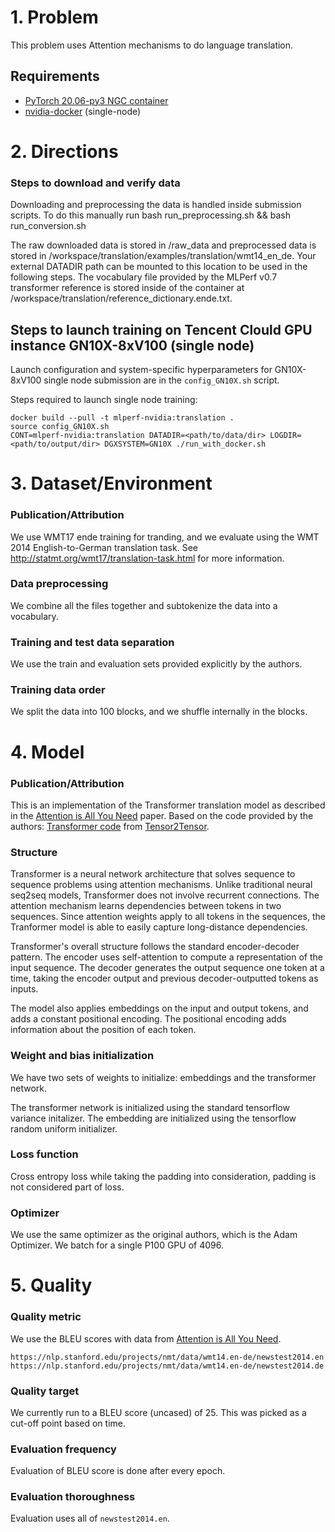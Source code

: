 # 1. Problem 

This problem uses Attention mechanisms to do language translation.

## Requirements
* [PyTorch 20.06-py3 NGC container](https://ngc.nvidia.com/registry/nvidia-pytorch)
* [nvidia-docker](https://github.com/NVIDIA/nvidia-docker) (single-node)

# 2. Directions

### Steps to download and verify data

Downloading and preprocessing the data is handled inside submission scripts. To do this manually run 
    bash run_preprocessing.sh && bash run_conversion.sh
    
The raw downloaded data is stored in /raw_data and preprocessed data is stored in /workspace/translation/examples/translation/wmt14_en_de. Your external DATADIR path can be mounted to this location to be used in the following steps. The vocabulary file provided by the MLPerf v0.7 transformer reference is stored inside of the container at /workspace/translation/reference_dictionary.ende.txt.

## Steps to launch training on Tencent Clould GPU instance GN10X-8xV100 (single node)

Launch configuration and system-specific hyperparameters for GN10X-8xV100
single node submission are in the `config_GN10X.sh` script.

Steps required to launch single node training:

```
docker build --pull -t mlperf-nvidia:translation .
source config_GN10X.sh
CONT=mlperf-nvidia:translation DATADIR=<path/to/data/dir> LOGDIR=<path/to/output/dir> DGXSYSTEM=GN10X ./run_with_docker.sh
```

# 3. Dataset/Environment
### Publication/Attribution
We use WMT17 ende training for tranding, and we evaluate using the WMT 2014 English-to-German translation task. See http://statmt.org/wmt17/translation-task.html for more information. 


### Data preprocessing
We combine all the files together and subtokenize the data into a vocabulary.  

### Training and test data separation
We use the train and evaluation sets provided explicitly by the authors.

### Training data order
We split the data into 100 blocks, and we shuffle internally in the blocks. 


# 4. Model
### Publication/Attribution

This is an implementation of the Transformer translation model as described in the [Attention is All You Need](https://arxiv.org/abs/1706.03762) paper. Based on the code provided by the authors: [Transformer code](https://github.com/tensorflow/tensor2tensor/blob/master/tensor2tensor/models/transformer.py) from [Tensor2Tensor](https://github.com/tensorflow/tensor2tensor).

### Structure 

Transformer is a neural network architecture that solves sequence to sequence problems using attention mechanisms. Unlike traditional neural seq2seq models, Transformer does not involve recurrent connections. The attention mechanism learns dependencies between tokens in two sequences. Since attention weights apply to all tokens in the sequences, the Tranformer model is able to easily capture long-distance dependencies.

Transformer's overall structure follows the standard encoder-decoder pattern. The encoder uses self-attention to compute a representation of the input sequence. The decoder generates the output sequence one token at a time, taking the encoder output and previous decoder-outputted tokens as inputs.

The model also applies embeddings on the input and output tokens, and adds a constant positional encoding. The positional encoding adds information about the position of each token.


### Weight and bias initialization

We have two sets of weights to initialize: embeddings and the transformer network. 

The transformer network is initialized using the standard tensorflow variance initalizer. The embedding are initialized using the tensorflow random uniform initializer. 

### Loss function
Cross entropy loss while taking the padding into consideration, padding is not considered part of loss.

### Optimizer
We use the same optimizer as the original authors, which is the Adam Optimizer. We batch for a single P100 GPU of 4096. 

# 5. Quality

### Quality metric
We use the BLEU scores with data from [Attention is All You Need](https://arxiv.org/abs/1706.03762). 


    https://nlp.stanford.edu/projects/nmt/data/wmt14.en-de/newstest2014.en
    https://nlp.stanford.edu/projects/nmt/data/wmt14.en-de/newstest2014.de


### Quality target
We currently run to a BLEU score (uncased) of 25. This was picked as a cut-off point based on time. 


### Evaluation frequency
Evaluation of BLEU score is done after every epoch.


### Evaluation thoroughness
Evaluation uses all of `newstest2014.en`.
